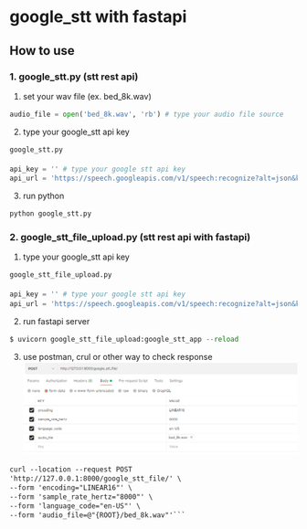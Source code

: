 # google_stt with fastapi

## How to use

### 1. google_stt.py (stt rest api)
1. set your wav file (ex. bed_8k.wav)
```python
audio_file = open('bed_8k.wav', 'rb') # type your audio file source
```

2. type your google_stt api key
```python
google_stt.py

api_key = '' # type your google stt api key
api_url = 'https://speech.googleapis.com/v1/speech:recognize?alt=json&key=' + api_key
```

3. run python
```python
python google_stt.py
```

### 2. google_stt_file_upload.py (stt rest api with fastapi)

1. type your google_stt api key
```python
google_stt_file_upload.py

api_key = '' # type your google stt api key
api_url = 'https://speech.googleapis.com/v1/speech:recognize?alt=json&key=' + api_key
```

2. run fastapi server
```python
$ uvicorn google_stt_file_upload:google_stt_app --reload
```

3. use postman, crul or other way to check response
![postman](postman_sample.png)
   
```
curl --location --request POST 'http://127.0.0.1:8000/google_stt_file/' \
--form 'encoding="LINEAR16"' \
--form 'sample_rate_hertz="8000"' \
--form 'language_code="en-US"' \
--form 'audio_file=@"{ROOT}/bed_8k.wav"'```